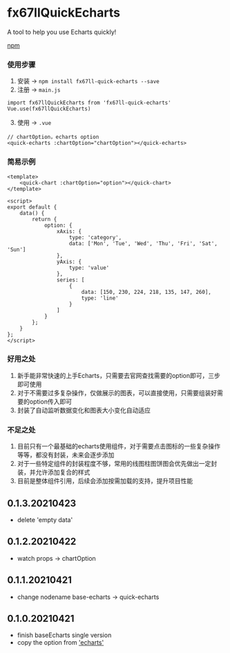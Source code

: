# fx67llQuickEcharts
A tool to help you use Echarts quickly!  

[npm](https://www.npmjs.com/package/fx67ll-quick-echarts "npm")  

### 使用步骤
1. 安装 -> `npm install fx67ll-quick-echarts --save`
2. 注册 -> `main.js`
```
import fx67llQuickEcharts from 'fx67ll-quick-echarts'
Vue.use(fx67llQuickEcharts)
```
3. 使用 -> `.vue`
```
// chartOption，echarts option
<quick-echarts :chartOption="chartOption"></quick-echarts>
```

### 简易示例
```
<template>
	<quick-chart :chartOption="option"></quick-chart>
</template>

<script>
export default {
	data() {
		return {
			option: {
				xAxis: {
					type: 'category',
					data: ['Mon', 'Tue', 'Wed', 'Thu', 'Fri', 'Sat', 'Sun']
				},
				yAxis: {
					type: 'value'
				},
				series: [
					{
						data: [150, 230, 224, 218, 135, 147, 260],
						type: 'line'
					}
				]
			}
		};
	}
};
</script>
```

### 好用之处
1. 新手能非常快速的上手Echarts，只需要去官网查找需要的option即可，三步即可使用
2. 对于不需要过多复杂操作，仅做展示的图表，可以直接使用，只需要组装好需要的option传入即可
3. 封装了自动监听数据变化和图表大小变化自动适应

### 不足之处
1. 目前只有一个最基础的echarts使用组件，对于需要点击图标的一些复杂操作等等，都没有封装，未来会逐步添加
2. 对于一些特定组件的封装程度不够，常用的线图柱图饼图会优先做出一定封装，并允许添加复合的样式
3. 目前是整体组件引用，后续会添加按需加载的支持，提升项目性能


## 0.1.3.20210423
* delete 'empty data'

## 0.1.2.20210422
* watch props -> chartOption

## 0.1.1.20210421
* change nodename base-echarts -> quick-echarts

## 0.1.0.20210421
* finish baseEcharts single version
* copy the option from ['echarts'](https://echarts.apache.org/zh/index.html "echarts")